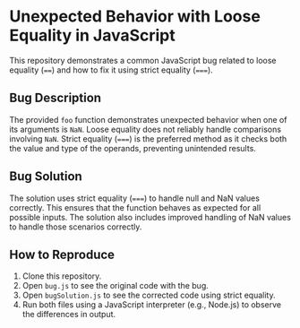 # Unexpected Behavior with Loose Equality in JavaScript

This repository demonstrates a common JavaScript bug related to loose equality (`==`) and how to fix it using strict equality (`===`).

## Bug Description
The provided `foo` function demonstrates unexpected behavior when one of its arguments is `NaN`. Loose equality does not reliably handle comparisons involving `NaN`. Strict equality (`===`) is the preferred method as it checks both the value and type of the operands, preventing unintended results.

## Bug Solution
The solution uses strict equality (`===`) to handle null and NaN values correctly. This ensures that the function behaves as expected for all possible inputs. The solution also includes improved handling of NaN values to handle those scenarios correctly.

## How to Reproduce
1. Clone this repository.
2. Open `bug.js` to see the original code with the bug.
3. Open `bugSolution.js` to see the corrected code using strict equality.
4. Run both files using a JavaScript interpreter (e.g., Node.js) to observe the differences in output.